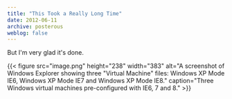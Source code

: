 ```yaml
---
title: "This Took a Really Long Time"
date: 2012-06-11
archive: posterous
weblog: false
---
```


But I'm very glad it's done.

{{< figure 
	src="image.png" 
	height="238" 
	width="383" 
	alt="A screenshot of Windows Explorer showing three \"Virtual Machine\" files: Windows XP Mode IE6, Windows XP Mode IE7 and Windows XP Mode IE8." 
	caption="Three Windows virtual machines pre-configured with IE6, 7 and 8." >}}
